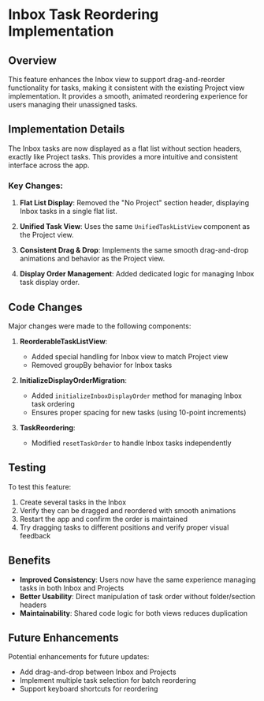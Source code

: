 # Inbox Task Reordering Implementation

## Overview

This feature enhances the Inbox view to support drag-and-reorder functionality for tasks, making it consistent with the existing Project view implementation. It provides a smooth, animated reordering experience for users managing their unassigned tasks.

## Implementation Details

The Inbox tasks are now displayed as a flat list without section headers, exactly like Project tasks. This provides a more intuitive and consistent interface across the app.

### Key Changes:

1. **Flat List Display**: Removed the "No Project" section header, displaying Inbox tasks in a single flat list.

2. **Unified Task View**: Uses the same `UnifiedTaskListView` component as the Project view.

3. **Consistent Drag & Drop**: Implements the same smooth drag-and-drop animations and behavior as the Project view.

4. **Display Order Management**: Added dedicated logic for managing Inbox task display order.

## Code Changes

Major changes were made to the following components:

1. **ReorderableTaskListView**:
   - Added special handling for Inbox view to match Project view
   - Removed groupBy behavior for Inbox tasks

2. **InitializeDisplayOrderMigration**:
   - Added `initializeInboxDisplayOrder` method for managing Inbox task ordering
   - Ensures proper spacing for new tasks (using 10-point increments)

3. **TaskReordering**:
   - Modified `resetTaskOrder` to handle Inbox tasks independently

## Testing

To test this feature:

1. Create several tasks in the Inbox
2. Verify they can be dragged and reordered with smooth animations
3. Restart the app and confirm the order is maintained
4. Try dragging tasks to different positions and verify proper visual feedback

## Benefits

- **Improved Consistency**: Users now have the same experience managing tasks in both Inbox and Projects
- **Better Usability**: Direct manipulation of task order without folder/section headers
- **Maintainability**: Shared code logic for both views reduces duplication

## Future Enhancements

Potential enhancements for future updates:

- Add drag-and-drop between Inbox and Projects
- Implement multiple task selection for batch reordering
- Support keyboard shortcuts for reordering
